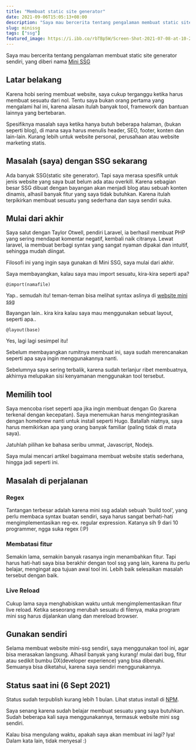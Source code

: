 ```yaml
---
title: "Membuat static site generator"
date: 2021-09-06T15:05:13+08:00
description: "Saya mau bercerita tentang pengalaman membuat static site generator sendiri, yang diberi nama Mini SSG"
slug: minissg
tags: ["ssg"]
featured_image: https://i.ibb.co/rbTBp5W/Screen-Shot-2021-07-08-at-10-27-49-AM.png
---
```

Saya mau bercerita tentang pengalaman membuat static site generator sendiri, yang diberi nama [Mini SSG](https://minissg.vercel.app/)

## Latar belakang
Karena hobi sering membuat website, saya cukup terganggu ketika harus membuat sesuatu dari nol. Tentu saya bukan orang pertama yang mengalami hal ini, karena alasan itulah banyak tool, framework dan bantuan lainnya yang bertebaran.

Spesifiknya masalah saya ketika hanya butuh beberapa halaman, (bukan seperti blog), di mana saya harus menulis header, SEO, footer, konten dan lain-lain. Kurang lebih untuk website personal, perusahaan atau website marketing statis.

## Masalah (saya) dengan SSG sekarang
Ada banyak SSG(static site generator). Tapi saya merasa spesifik untuk jenis website yang saya buat belum ada atau overkill. Karena sebagian besar SSG dibuat dengan bayangan akan menjadi blog atau sebuah konten dinamis, alhasil banyak fitur yang saya tidak butuhkan. Karena itulah terpikirkan membuat sesuatu yang sederhana dan saya sendiri suka.

## Mulai dari akhir
Saya salut dengan Taylor Otwell, pendiri Laravel, ia berhasil membuat PHP yang sering mendapat komentar negatif, kembali naik citranya. Lewat laravel, ia membuat berbagi syntax yang sangat nyaman dipakai dan intuitif, sehingga mudah diingat.

Filosofi ini yang ingin saya gunakan di Mini SSG, saya mulai dari akhir.

Saya membayangkan, kalau saya mau import sesuatu, kira-kira seperti apa?
```
@import(namafile)
```
Yap.. semudah itu! teman-teman bisa melihat syntax aslinya di [website mini ssg](https://minissg.vercel.app/tour)

Bayangan lain.. kira kira kalau saya mau menggunakan sebuat layout, seperti apa..
```
@layout(base) 
```
Yes, lagi lagi sesimpel itu!

Sebelum membayangkan rumitnya membuat ini, saya sudah merencanakan seperti apa saya ingin menggunakannya nanti.

Sebelumnya saya sering terbalik, karena sudah terlanjur ribet membuatnya, akhirnya melupakan sisi kenyamanan menggunakan tool tersebut.

## Memilih tool
Saya mencoba riset seperti apa jika ingin membuat dengan Go (karena terkenal dengan kecepatan). Saya menemukan harus mengintegrasikan dengan homebrew nanti untuk install seperti Hugo. Batallah niatnya, saya harus memikirkan apa yang orang banyak familiar (paling tidak di mata saya).

Jatuhlah pilihan ke bahasa seribu ummat, Javascript, Nodejs.

Saya mulai mencari artikel bagaimana membuat website statis sederhana, hingga jadi seperti ini.

## Masalah di perjalanan

### Regex
Tantangan terbesar adalah karena mini ssg adalah sebuah 'build tool', yang perlu membaca syntax buatan sendiri, saya harus sangat berhati-hati mengimplementasikan reg-ex. regular expression. Katanya sih 9 dari 10 programmer, ngga suka regex (:P)

### Membatasi fitur
Semakin lama, semakin banyak rasanya ingin menambahkan fitur. Tapi harus hati-hati saya bisa berakhir dengan tool ssg yang lain, karena itu perlu belajar, mengingat apa tujuan awal tool ini. Lebih baik selesaikan masalah tersebut dengan baik.

### Live Reload
Cukup lama saya menghabiskan waktu untuk mengimplementasikan fitur live reload. Ketika seseorang merubah sesuatu di filenya, maka program mini ssg harus dijalankan ulang dan mereload browser. 

## Gunakan sendiri
Selama membuat website mini-ssg sendiri, saya menggunakan tool ini, agar bisa merasakan langsung. Alhasil banyak yang kurang! mulai dari bug, fitur atau sedikit bumbu DX(developer experience) yang bisa dibenahi. Semuanya bisa diketahui, karena saya sendiri menggunakannya.

## Status saat ini (6 Sept 2021)
Status sudah terpublish kurang lebih 1 bulan.
Lihat status install di [NPM](https://www.npmjs.com/package/mini-ssg).

Saya senang karena sudah belajar membuat sesuatu yang saya butuhkan.
Sudah beberapa kali saya menggunakannya, termasuk website mini ssg sendiri.

Kalau bisa mengulang waktu, apakah saya akan membuat ini lagi? Iya!
Dalam kata lain, tidak menyesal :)